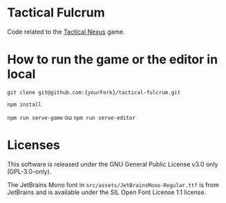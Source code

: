 # Tactical Fulcrum

Code related to the [Tactical Nexus](https://store.steampowered.com/app/1141290/Tactical_Nexus/) game.

# How to run the game or the editor in local

`git clone git@github.com:{yourFork}/tactical-fulcrum.git`

`npm install`

`npm run serve-game` ou  `npm run serve-editor`

# Licenses

This software is released under the GNU General Public License v3.0 only (GPL-3.0-only).

The JetBrains Mono font in `src/assets/JetBrainsMono-Regular.ttf` is from JetBrains and
is available under the SIL Open Font License 1.1 license.

